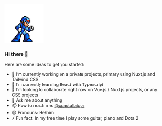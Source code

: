 <img src="https://github.com/guastallaigor/guastallaigor/raw/master/megaman.gif" width="128px">

### Hi there 👋

Here are some ideas to get you started:

- 🔭 I’m currently working on a private projects, primary using Nuxt.js and Tailwind CSS
- 🌱 I’m currently learning React with Typescript
- 👯 I’m looking to collaborate right now on Vue.js / Nuxt.js projects, or any CSS projects
- 💬 Ask me about anything
- 📫 How to reach me: [@guastallaigor](https://twitter.com/guastallaigor)
- 😄 Pronouns: He/him
- ⚡ Fun fact: In my free time I play some guitar, piano and Dota 2
